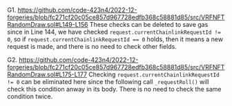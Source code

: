 G1. https://github.com/code-423n4/2022-12-forgeries/blob/fc271cf20c05ce857d967728edfb368c58881d85/src/VRFNFTRandomDraw.sol#L149-L156
These checks can be deleted to save gas since in Line 144, we have checked ``request.currentChainlinkRequestId != 0``, so if ``request.currentChainlinkRequestId == 0`` holds, then it means a new request is made, and there is no need to check other fields.  

G2. https://github.com/code-423n4/2022-12-forgeries/blob/fc271cf20c05ce857d967728edfb368c58881d85/src/VRFNFTRandomDraw.sol#L175-L177
Checking ``request.currentChainlinkRequestId != 0`` can be eliminated here since the following call ``_requestRoll()`` will check this condition anway in its body. There is no need to check the same condition twice. 

